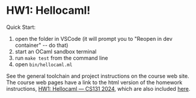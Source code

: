 # HW1: Hellocaml!

Quick Start:

1. open the folder in VSCode (it will prompt you to "Reopen in dev container" -- do that)
2. start an OCaml sandbox terminal
3. run `make test` from the command line
4. open `bin/hellocaml.ml`

See the general toolchain and project instructions on the course web site. The course web pages have a link to the html version of the homework instructions, [HW1: Hellocaml — CS131 2024](https://faculty.sist.shanghaitech.edu.cn/cs131/hw1/doc/hw1-hellocaml.html), which are also included [here](doc/hw1-hellocaml.rst).

